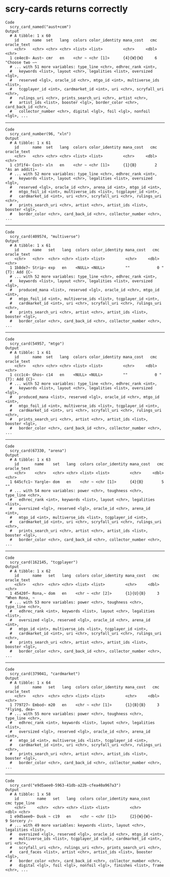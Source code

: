 # scry-cards returns correctly

    Code
      scry_card_named("aust+com")
    Output
      # A tibble: 1 x 60
        id      name  set   lang  colors color_identity mana_cost   cmc oracle_text   
        <chr>   <chr> <chr> <chr> <list> <list>         <chr>     <dbl> <chr>         
      1 ce4ec8~ Aust~ cmr   en    <chr ~ <chr [1]>      {4}{W}{W}     6 "Choose two —~
      # ... with 51 more variables: type_line <chr>, edhrec_rank <int>,
      #   keywords <list>, layout <chr>, legalities <list>, oversized <lgl>,
      #   reserved <lgl>, oracle_id <chr>, mtgo_id <int>, multiverse_ids <list>,
      #   tcgplayer_id <int>, cardmarket_id <int>, uri <chr>, scryfall_uri <chr>,
      #   rulings_uri <chr>, prints_search_uri <chr>, artist <chr>,
      #   artist_ids <list>, booster <lgl>, border_color <chr>, card_back_id <chr>,
      #   collector_number <chr>, digital <lgl>, foil <lgl>, nonfoil <lgl>, ...

---

    Code
      scry_card_number(96, "xln")
    Output
      # A tibble: 1 x 61
        id      name  set   lang  colors color_identity mana_cost   cmc oracle_text   
        <chr>   <chr> <chr> <chr> <list> <list>         <chr>     <dbl> <chr>         
      1 c3f1f4~ Cost~ xln   en    <chr ~ <chr [1]>      {1}{B}        2 "As an additi~
      # ... with 52 more variables: type_line <chr>, edhrec_rank <int>,
      #   keywords <list>, layout <chr>, legalities <list>, oversized <lgl>,
      #   reserved <lgl>, oracle_id <chr>, arena_id <int>, mtgo_id <int>,
      #   mtgo_foil_id <int>, multiverse_ids <list>, tcgplayer_id <int>,
      #   cardmarket_id <int>, uri <chr>, scryfall_uri <chr>, rulings_uri <chr>,
      #   prints_search_uri <chr>, artist <chr>, artist_ids <list>, booster <lgl>,
      #   border_color <chr>, card_back_id <chr>, collector_number <chr>, ...

---

    Code
      scry_card(409574, "multiverse")
    Output
      # A tibble: 1 x 61
        id      name   set   lang  colors color_identity mana_cost   cmc oracle_text  
        <chr>   <chr>  <chr> <chr> <list> <list>         <chr>     <dbl> <chr>        
      1 1b8de7~ Strip~ exp   en    <NULL> <NULL>         ""            0 "{T}: Add {C~
      # ... with 52 more variables: type_line <chr>, edhrec_rank <int>,
      #   keywords <list>, layout <chr>, legalities <list>, oversized <lgl>,
      #   produced_mana <list>, reserved <lgl>, oracle_id <chr>, mtgo_id <int>,
      #   mtgo_foil_id <int>, multiverse_ids <list>, tcgplayer_id <int>,
      #   cardmarket_id <int>, uri <chr>, scryfall_uri <chr>, rulings_uri <chr>,
      #   prints_search_uri <chr>, artist <chr>, artist_ids <list>, booster <lgl>,
      #   border_color <chr>, card_back_id <chr>, collector_number <chr>, ...

---

    Code
      scry_card(54957, "mtgo")
    Output
      # A tibble: 1 x 61
        id      name  set   lang  colors color_identity mana_cost   cmc oracle_text   
        <chr>   <chr> <chr> <chr> <list> <list>         <chr>     <dbl> <chr>         
      1 ccc1c4~ Ghos~ c14   en    <NULL> <NULL>         ""            0 "{T}: Add {C}~
      # ... with 52 more variables: type_line <chr>, edhrec_rank <int>,
      #   keywords <list>, layout <chr>, legalities <list>, oversized <lgl>,
      #   produced_mana <list>, reserved <lgl>, oracle_id <chr>, mtgo_id <int>,
      #   mtgo_foil_id <int>, multiverse_ids <list>, tcgplayer_id <int>,
      #   cardmarket_id <int>, uri <chr>, scryfall_uri <chr>, rulings_uri <chr>,
      #   prints_search_uri <chr>, artist <chr>, artist_ids <list>, booster <lgl>,
      #   border_color <chr>, card_back_id <chr>, collector_number <chr>, ...

---

    Code
      scry_card(67330, "arena")
    Output
      # A tibble: 1 x 63
        id       name    set   lang  colors color_identity mana_cost   cmc oracle_text
        <chr>    <chr>   <chr> <chr> <list> <list>         <chr>     <dbl> <chr>      
      1 645cfc1~ Yargle~ dom   en    <chr ~ <chr [1]>      {4}{B}        5 ""         
      # ... with 54 more variables: power <chr>, toughness <chr>, type_line <chr>,
      #   edhrec_rank <int>, keywords <list>, layout <chr>, legalities <list>,
      #   oversized <lgl>, reserved <lgl>, oracle_id <chr>, arena_id <int>,
      #   mtgo_id <int>, multiverse_ids <list>, tcgplayer_id <int>,
      #   cardmarket_id <int>, uri <chr>, scryfall_uri <chr>, rulings_uri <chr>,
      #   prints_search_uri <chr>, artist <chr>, artist_ids <list>, booster <lgl>,
      #   border_color <chr>, card_back_id <chr>, collector_number <chr>, ...

---

    Code
      scry_card(162145, "tcgplayer")
    Output
      # A tibble: 1 x 62
        id      name   set   lang  colors color_identity mana_cost   cmc oracle_text  
        <chr>   <chr>  <chr> <chr> <list> <list>         <chr>     <dbl> <chr>        
      1 45420f~ Rona,~ dom   en    <chr ~ <chr [2]>      {1}{U}{B}     3 "When Rona, ~
      # ... with 53 more variables: power <chr>, toughness <chr>, type_line <chr>,
      #   edhrec_rank <int>, keywords <list>, layout <chr>, legalities <list>,
      #   oversized <lgl>, reserved <lgl>, oracle_id <chr>, arena_id <int>,
      #   mtgo_id <int>, multiverse_ids <list>, tcgplayer_id <int>,
      #   cardmarket_id <int>, uri <chr>, scryfall_uri <chr>, rulings_uri <chr>,
      #   prints_search_uri <chr>, artist <chr>, artist_ids <list>, booster <lgl>,
      #   border_color <chr>, card_back_id <chr>, collector_number <chr>, ...

---

    Code
      scry_card(379041, "cardmarket")
    Output
      # A tibble: 1 x 64
        id      name   set   lang  colors color_identity mana_cost   cmc oracle_text  
        <chr>   <chr>  <chr> <chr> <list> <list>         <chr>     <dbl> <chr>        
      1 779727~ Embod~ m20   en    <chr ~ <chr [1]>      {1}{B}{B}     3 "Flying, dea~
      # ... with 55 more variables: power <chr>, toughness <chr>, type_line <chr>,
      #   edhrec_rank <int>, keywords <list>, layout <chr>, legalities <list>,
      #   oversized <lgl>, reserved <lgl>, oracle_id <chr>, arena_id <int>,
      #   mtgo_id <int>, multiverse_ids <list>, tcgplayer_id <int>,
      #   cardmarket_id <int>, uri <chr>, scryfall_uri <chr>, rulings_uri <chr>,
      #   prints_search_uri <chr>, artist <chr>, artist_ids <list>, booster <lgl>,
      #   border_color <chr>, card_back_id <chr>, collector_number <chr>, ...

---

    Code
      scry_card("e9d5aee0-5963-41db-a22b-cfea40a967a3")
    Output
      # A tibble: 1 x 58
        id        name   set   lang  colors color_identity mana_cost    cmc type_line 
        <chr>     <chr>  <chr> <chr> <list> <list>         <chr>      <dbl> <chr>     
      1 e9d5aee0~ Dusk ~ c19   en    <chr ~ <chr [1]>      {2}{W}{W}~     9 Sorcery /~
      # ... with 49 more variables: keywords <list>, layout <chr>, legalities <list>,
      #   oversized <lgl>, reserved <lgl>, oracle_id <chr>, mtgo_id <int>,
      #   multiverse_ids <list>, tcgplayer_id <int>, cardmarket_id <int>, uri <chr>,
      #   scryfall_uri <chr>, rulings_uri <chr>, prints_search_uri <chr>,
      #   card_faces <list>, artist <chr>, artist_ids <list>, booster <lgl>,
      #   border_color <chr>, card_back_id <chr>, collector_number <chr>,
      #   digital <lgl>, foil <lgl>, nonfoil <lgl>, finishes <list>, frame <chr>, ...

